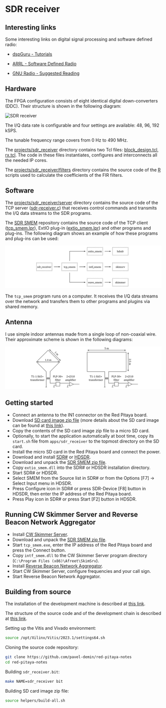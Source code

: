 # SDR receiver

## Interesting links

Some interesting links on digital signal processing and software defined radio:

- [dspGuru - Tutorials](https://dspguru.com/dsp/tutorials)

- [ARRL - Software Defined Radio](https://www.arrl.org/software-defined-radio)

- [GNU Radio - Suggested Reading](https://wiki.gnuradio.org/index.php/SuggestedReading)

## Hardware

The FPGA configuration consists of eight identical digital down-converters (DDC). Their structure is shown in the following diagram:

![SDR receiver](/img/sdr-receiver-hpsdr-ddc.png)

The I/Q data rate is configurable and four settings are available: 48, 96, 192 kSPS.

The tunable frequency range covers from 0 Hz to 490 MHz.

The [projects/sdr_receiver]($source$/projects/sdr_receiver) directory contains two Tcl files: [block_design.tcl]($source$/projects/sdr_receiver/block_design.tcl), [rx.tcl]($source$/projects/sdr_receiver/rx.tcl). The code in these files instantiates, configures and interconnects all the needed IP cores.

The [projects/sdr_receiver/filters]($source$/projects/sdr_receiver/filters) directory contains the source code of the [R](https://www.r-project.org) scripts used to calculate the coefficients of the FIR filters.

## Software

The [projects/sdr_receiver/server]($source$/projects/sdr_receiver/server) directory contains the source code of the TCP server ([sdr-receiver.c]($source$/projects/sdr_receiver/server/sdr-receiver.c)) that receives control commands and transmits the I/Q data streams to the SDR programs.

The [SDR SMEM](https://github.com/pavel-demin/sdr-smem) repository contains the source code of the TCP client ([tcp_smem.lpr](https://github.com/pavel-demin/sdr-smem/blob/main/tcp_smem.lpr)), ExtIO plug-in ([extio_smem.lpr](https://github.com/pavel-demin/sdr-smem/blob/main/extio_smem.lpr)) and other programs and plug-ins. The following diagram shows an example of how these programs and plug-ins can be used:

![SDR SMEM](/img/sdr-smem.png)

The `tcp_smem` program runs on a computer. It receives the I/Q data streams over the network and transfers them to other programs and plugins via shared memory.

## Antenna

I use simple indoor antennas made from a single loop of non-coaxial wire. Their approximate scheme is shown in the following diagrams:

![Antenna](/img/antenna.png)

## Getting started

- Connect an antenna to the IN1 connector on the Red Pitaya board.
- Download [SD card image zip file]($release_image$) (more details about the SD card image can be found at [this link](/alpine/)).
- Copy the contents of the SD card image zip file to a micro SD card.
- Optionally, to start the application automatically at boot time, copy its `start.sh` file from `apps/sdr_receiver` to the topmost directory on the SD card.
- Install the micro SD card in the Red Pitaya board and connect the power.
- Download and install [SDR#](https://www.dropbox.com/sh/5fy49wae6xwxa8a/AAAdAcU238cppWziK4xPRIADa/sdr/sdrsharp_v1.0.0.1361_with_plugins.zip?dl=1) or [HDSDR](https://www.hdsdr.de).
- Download and unpack the [SDR SMEM zip file]($sdr_smem_file$).
- Copy `extio_smem.dll` into the SDR# or HDSDR installation directory.
- Start SDR# or HDSDR.
- Select SMEM from the Source list in SDR# or from the Options [F7] &rarr; Select Input menu in HDSDR.
- Press Configure icon in SDR# or press SDR-Device [F8] button in HDSDR, then enter the IP address of the Red Pitaya board.
- Press Play icon in SDR# or press Start [F2] button in HDSDR.

## Running CW Skimmer Server and Reverse Beacon Network Aggregator

- Install [CW Skimmer Server](https://dxatlas.com/skimserver).
- Download and unpack the [SDR SMEM zip file]($sdr_smem_file$).
- Start `tcp_smem.exe`, enter the IP address of the Red Pitaya board and press the Connect button.
- Copy `intf_smem.dll` to the CW Skimmer Server program directory (`C:\Program Files (x86)\Afreet\SkimSrv`).
- Install [Reverse Beacon Network Aggregator](https://www.reversebeacon.net/pages/Aggregator+34).
- Start CW Skimmer Server, configure frequencies and your call sign.
- Start Reverse Beacon Network Aggregator.

## Building from source

The installation of the development machine is described at [this link](/development-machine/).

The structure of the source code and of the development chain is described at [this link](/led-blinker/).

Setting up the Vitis and Vivado environment:

```bash
source /opt/Xilinx/Vitis/2023.1/settings64.sh
```

Cloning the source code repository:

```bash
git clone https://github.com/pavel-demin/red-pitaya-notes
cd red-pitaya-notes
```

Building `sdr_receiver.bit`:

```bash
make NAME=sdr_receiver bit
```

Building SD card image zip file:

```bash
source helpers/build-all.sh
```
